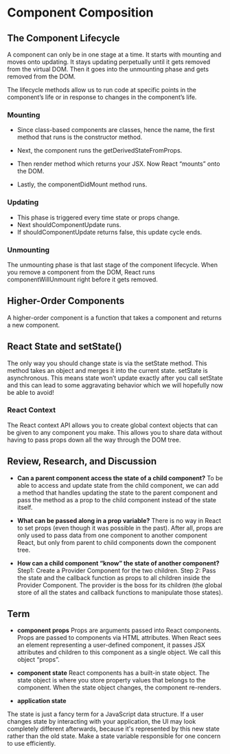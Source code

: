 #  Component Composition
##  The Component Lifecycle
A component can only be in one stage at a time. It starts with mounting and moves onto updating. It stays updating perpetually until it gets removed from the virtual DOM. Then it goes into the unmounting phase and gets removed from the DOM.

The lifecycle methods allow us to run code at specific points in the component’s life or in response to changes in the component’s life.

### Mounting
* Since class-based components are classes, hence the name, the first method that runs is the constructor method. 

* Next, the component runs the getDerivedStateFromProps.

* Then render method which returns your JSX. Now React “mounts” onto the DOM.

* Lastly, the componentDidMount method runs.

### Updating

* This phase is triggered every time state or props change.
* Next shouldComponentUpdate runs.
*  If shouldComponentUpdate returns false, this update cycle ends.

### Unmounting
The unmounting phase is that last stage of the component lifecycle. When you remove a component from the DOM, React runs componentWillUnmount right before it gets removed.
##  Higher-Order Components
A higher-order component is a function that takes a component and returns a new component.
##  React State and setState()
 The only way you should change state is via the setState method. This method takes an object and merges it into the current state.
setState is asynchronous. This means state won’t update exactly after you call setState and this can lead to some aggravating behavior which we will hopefully now be able to avoid!

###  React Context
The React context API allows you to create global context objects that can be given to any component you make. This allows you to share data without having to pass props down all the way through the DOM tree.

## Review, Research, and Discussion
* **Can a parent component access the state of a child component?**
To be able to access and update state from the child component, we can add a method that handles updating the state to the parent component and pass the method as a prop to the child component instead of the state itself.

* **What can be passed along in a prop variable?**
There is no way in React to set props (even though it was possible in the past). After all, props are only used to pass data from one component to another component React, but only from parent to child components down the component tree.
* **How can a child component “know” the state of another component?**
Step1: Create a Provider Component for the two children. Step 2: Pass the state and the callback function as props to all children inside the Provider Component. The provider is the boss for its children (the global store of all the states and callback functions to manipulate those states).

## **Term**
* **component props**
Props are arguments passed into React components. Props are passed to components via HTML attributes.
When React sees an element representing a user-defined component, it passes JSX attributes and children to this component as a single object. We call this object “props”.

* **component state**
React components has a built-in state object. The state object is where you store property values that belongs to the component. When the state object changes, the component re-renders.

* **application state**

The state is just a fancy term for a JavaScript data structure. If a user changes state by interacting with your application, the UI may look completely different afterwards, because it's represented by this new state rather than the old state. Make a state variable responsible for one concern to use efficiently.
